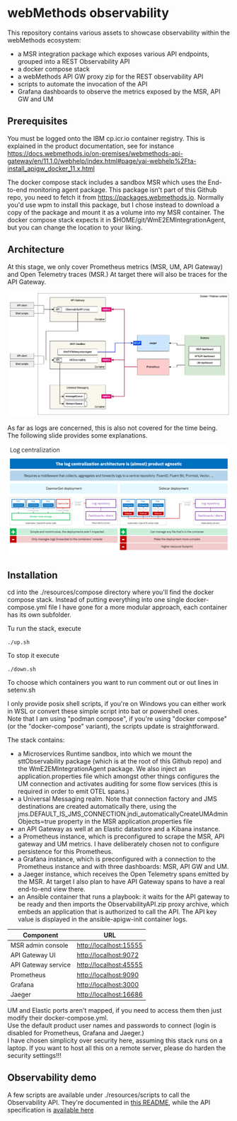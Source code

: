 # webMethods observability

This repository contains various assets to showcase observability within the webMethods ecosystem:
-   a MSR integration package which exposes various API endpoints, grouped into a REST Observability API
-   a docker compose stack
-   a webMethods API GW proxy zip for the REST observability API
-   scripts to automate the invocation of the API
-   Grafana dashboards to observe the metrics exposed by the MSR, API GW and UM

##  Prerequisites

You must be logged onto the IBM cp.icr.io container registry. This is explained in the product documentation, see for instance https://docs.webmethods.io/on-premises/webmethods-api-gateway/en/11.1.0/webhelp/index.html#page/yai-webhelp%2Fta-install_apigw_docker_11.x.html  

The docker compose stack includes a sandbox MSR which uses the End-to-end monitoring agent package. This package isn't part of this Github repo, you need to fetch it from  https://packages.webmethods.io. Normally you'd use wpm to install this package, but I chose instead to download a copy of the package and mount it as a volume into my MSR container. The docker compose stack expects it in $HOME/git/WmE2EMIntegrationAgent, but you can change the location to your liking.

##  Architecture

At this stage, we only cover Prometheus metrics (MSR, UM, API Gateway) and Open Telemetry traces (MSR.) At target there will also be traces for the API Gateway.  

![Architecture](./resources/doc/architecture-v1.png)

As far as logs are concerned, this is also not covered for the time being. The following slide provides some explanations. 

![Log centralisation](./resources/doc/log-centralization.png)

##  Installation

cd into the ./resources/compose directory where you'll find the docker compose stack. Instead of putting everything into one single docker-compose.yml file I have gone for a more modular approach, each container has its own subfolder.  

Tu run the stack, execute 
```
./up.sh
```
  
To stop it execute
```
./down.sh
```
  
To choose which containers you want to run comment out or out lines in setenv.sh  

I only provide posix shell scripts, if you're on Windows you can either work in WSL or convert these simple script into bat or powershell ones.  
Note that I am using "podman compose", if you're using "docker compose" (or the "docker-compose" variant), the scripts update is straightforward.  

The stack contains:
-   a Microservices Runtime sandbox, into which we mount the sttObservability package (which is at the root of this Github repo) and the WmE2EMIntegrationAgent package. We also inject an application.properties file which amongst other things configures the UM connection and activates auditing for some flow services (this is required in order to emit OTEL spans.)
-   a Universal Messaging realm. Note that connection factory and JMS destinations are created automatically there, using the jms.DEFAULT_IS_JMS_CONNECTION.jndi_automaticallyCreateUMAdminObjects=true property in the MSR application.properties file
-   an API Gateway as well at an Elastic datastore and a Kibana instance.
-   a Prometheus instance, which is preconfigured to scrape the MSR, API gateway and UM metrics. I have deliberately chosen not to configure persistence for this Prometheus.
-   a Grafana instance, which is preconfigured with a connection to the Prometheus instance and with three dashboards: MSR, API GW and UM.
-   a Jaeger instance, which receives the Open Telemetry spans emitted by the MSR. At target I also plan to have API Gateway spans to have a real end-to-end view there.
-   an Ansible container that runs a playbook: it waits for the API gateway to be ready and then imports the ObservabilityAPI.zip proxy archive, which embeds an application that is authorized to call the API. The API key value is displayed in the ansible-apigw-init container logs.
  

| Component               | URL                          | 
|-------------------------|----------------------------|
| MSR admin console      | [http://localhost:15555](http://localhost:15555) | 
| API Gateway UI         | [http://localhost:9072](http://localhost:9072)   | 
| API Gateway service    | [http://localhost:45555](http://localhost:45555) |
| Prometheus             | [http://localhost:9090](http://localhost:9090)   | 
| Grafana               | [http://localhost:3000](http://localhost:3000)   | 
| Jaeger                | [http://localhost:16686](http://localhost:16686) |
  
UM and Elastic ports aren't mapped, if you need to access them then just modify their docker-compose.yml.  
Use the default product user names and passwords to connect (login is disabled for Prometheus, Grafana and Jaeger.)   
I have chosen simplicity over security here, assuming this stack runs on a laptop. If you want to host all this on a remote server, please do harden the security settings!!!  


##  Observability demo

A few scripts are available under ./resources/scripts to call the Observability API. They're documented in [this README](./resources/scripts/README.md), while the API specification is [available here](./resources/compose/apigw-init/zip/ObservabilityAPI.zip)

